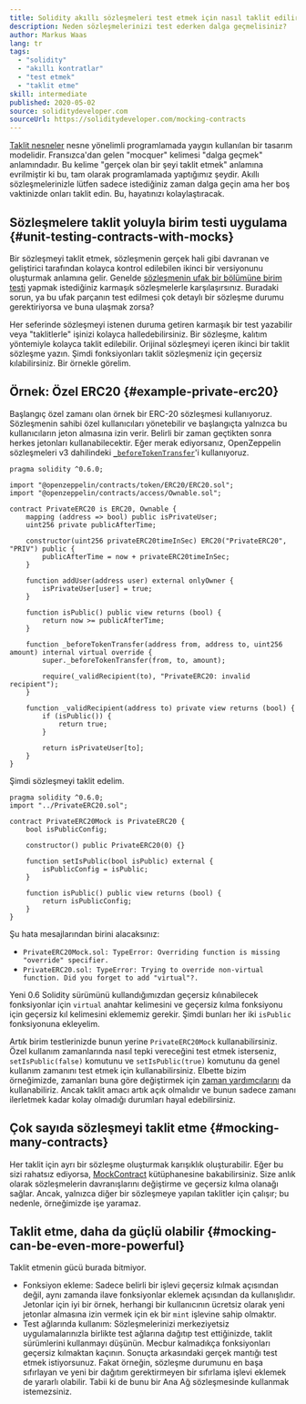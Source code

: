 ```yaml
---
title: Solidity akıllı sözleşmeleri test etmek için nasıl taklit edilir?
description: Neden sözleşmelerinizi test ederken dalga geçmelisiniz?
author: Markus Waas
lang: tr
tags:
  - "solidity"
  - "akıllı kontratlar"
  - "test etmek"
  - "taklit etme"
skill: intermediate
published: 2020-05-02
source: soliditydeveloper.com
sourceUrl: https://soliditydeveloper.com/mocking-contracts
---
```


[Taklit nesneler](https://wikipedia.org/wiki/Mock_object) nesne yönelimli programlamada yaygın kullanılan bir tasarım modelidir. Fransızca'dan gelen "mocquer" kelimesi "dalga geçmek" anlamındadır. Bu kelime "gerçek olan bir şeyi taklit etmek" anlamına evrilmiştir ki bu, tam olarak programlamada yaptığımız şeydir. Akıllı sözleşmelerinizle lütfen sadece istediğiniz zaman dalga geçin ama her boş vaktinizde onları taklit edin. Bu, hayatınızı kolaylaştıracak.

## Sözleşmelere taklit yoluyla birim testi uygulama \{#unit-testing-contracts-with-mocks}

Bir sözleşmeyi taklit etmek, sözleşmenin gerçek hali gibi davranan ve geliştirici tarafından kolayca kontrol edilebilen ikinci bir versiyonunu oluşturmak anlamına gelir. Genelde [sözleşmenin ufak bir bölümüne birim testi](/developers/docs/smart-contracts/testing/) yapmak istediğiniz karmaşık sözleşmelerle karşılaşırsınız. Buradaki sorun, ya bu ufak parçanın test edilmesi çok detaylı bir sözleşme durumu gerektiriyorsa ve buna ulaşmak zorsa?

Her seferinde sözleşmeyi istenen duruma getiren karmaşık bir test yazabilir veya "taklitlerle" işinizi kolayca halledebilirsiniz. Bir sözleşme, kalıtım yöntemiyle kolayca taklit edilebilir. Orijinal sözleşmeyi içeren ikinci bir taklit sözleşme yazın. Şimdi fonksiyonları taklit sözleşmeniz için geçersiz kılabilirsiniz. Bir örnekle görelim.

## Örnek: Özel ERC20 \{#example-private-erc20}

Başlangıç özel zamanı olan örnek bir ERC-20 sözleşmesi kullanıyoruz. Sözleşmenin sahibi özel kullanıcıları yönetebilir ve başlangıçta yalnızca bu kullanıcıların jeton almasına izin verir. Belirli bir zaman geçtikten sonra herkes jetonları kullanabilecektir. Eğer merak ediyorsanız, OpenZeppelin sözleşmeleri v3 dahilindeki [`_beforeTokenTransfer`](https://docs.openzeppelin.com/contracts/3.x/extending-contracts#using-hooks)'i kullanıyoruz.

```solidity
pragma solidity ^0.6.0;

import "@openzeppelin/contracts/token/ERC20/ERC20.sol";
import "@openzeppelin/contracts/access/Ownable.sol";

contract PrivateERC20 is ERC20, Ownable {
    mapping (address => bool) public isPrivateUser;
    uint256 private publicAfterTime;

    constructor(uint256 privateERC20timeInSec) ERC20("PrivateERC20", "PRIV") public {
        publicAfterTime = now + privateERC20timeInSec;
    }

    function addUser(address user) external onlyOwner {
        isPrivateUser[user] = true;
    }

    function isPublic() public view returns (bool) {
        return now >= publicAfterTime;
    }

    function _beforeTokenTransfer(address from, address to, uint256 amount) internal virtual override {
        super._beforeTokenTransfer(from, to, amount);

        require(_validRecipient(to), "PrivateERC20: invalid recipient");
    }

    function _validRecipient(address to) private view returns (bool) {
        if (isPublic()) {
            return true;
        }

        return isPrivateUser[to];
    }
}
```

Şimdi sözleşmeyi taklit edelim.

```solidity
pragma solidity ^0.6.0;
import "../PrivateERC20.sol";

contract PrivateERC20Mock is PrivateERC20 {
    bool isPublicConfig;

    constructor() public PrivateERC20(0) {}

    function setIsPublic(bool isPublic) external {
        isPublicConfig = isPublic;
    }

    function isPublic() public view returns (bool) {
        return isPublicConfig;
    }
}
```

Şu hata mesajlarından birini alacaksınız:

- `PrivateERC20Mock.sol: TypeError: Overriding function is missing "override" specifier.`
- `PrivateERC20.sol: TypeError: Trying to override non-virtual function. Did you forget to add "virtual"?.`

Yeni 0.6 Solidity sürümünü kullandığımızdan geçersiz kılınabilecek fonksiyonlar için `virtual` anahtar kelimesini ve geçersiz kılma fonksiyonu için geçersiz kıl kelimesini eklememiz gerekir. Şimdi bunları her iki `isPublic` fonksiyonuna ekleyelim.

Artık birim testlerinizde bunun yerine `PrivateERC20Mock` kullanabilirsiniz. Özel kullanım zamanlarında nasıl tepki vereceğini test etmek isterseniz, `setIsPublic(false)` komutunu ve `setIsPublic(true)` komutunu da genel kullanım zamanını test etmek için kullanabilirsiniz. Elbette bizim örneğimizde, zamanları buna göre değiştirmek için [zaman yardımcılarını](https://docs.openzeppelin.com/test-helpers/0.5/api#increase) da kullanabiliriz. Ancak taklit amacı artık açık olmalıdır ve bunun sadece zamanı ilerletmek kadar kolay olmadığı durumları hayal edebilirsiniz.

## Çok sayıda sözleşmeyi taklit etme \{#mocking-many-contracts}

Her taklit için ayrı bir sözleşme oluşturmak karışıklık oluşturabilir. Eğer bu sizi rahatsız ediyorsa, [MockContract](https://github.com/gnosis/mock-contract) kütüphanesine bakabilirsiniz. Size anlık olarak sözleşmelerin davranışlarını değiştirme ve geçersiz kılma olanağı sağlar. Ancak, yalnızca diğer bir sözleşmeye yapılan taklitler için çalışır; bu nedenle, örneğimizde işe yaramaz.

## Taklit etme, daha da güçlü olabilir \{#mocking-can-be-even-more-powerful}

Taklit etmenin gücü burada bitmiyor.

- Fonksiyon ekleme: Sadece belirli bir işlevi geçersiz kılmak açısından değil, aynı zamanda ilave fonksiyonlar eklemek açısından da kullanışlıdır. Jetonlar için iyi bir örnek, herhangi bir kullanıcının ücretsiz olarak yeni jetonlar almasına izin vermek için ek bir `mint` işlevine sahip olmaktır.
- Test ağlarında kullanım: Sözleşmelerinizi merkeziyetsiz uygulamalarınızla birlikte test ağlarına dağıtıp test ettiğinizde, taklit sürümlerini kullanmayı düşünün. Mecbur kalmadıkça fonksiyonları geçersiz kılmaktan kaçının. Sonuçta arkasındaki gerçek mantığı test etmek istiyorsunuz. Fakat örneğin, sözleşme durumunu en başa sıfırlayan ve yeni bir dağıtım gerektirmeyen bir sıfırlama işlevi eklemek de yararlı olabilir. Tabii ki de bunu bir Ana Ağ sözleşmesinde kullanmak istemezsiniz.
